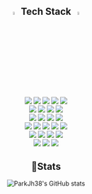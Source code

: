 <div align="center">

## <img src="https://slackmojis.com/emojis/3217-bluelightsaber/image/1711595046/bluelightsaber.png" alt="title" width="4.5%"/>  Tech Stack  <img src="https://slackmojis.com/emojis/1532-lightsaber/image/1680446191/lightsaber.png" alt="title" width="4.5%"/>

  <!-- 1층: 프로그래밍 언어 -->
  <div>
    <img src="https://img.shields.io/badge/python-3670A0?style=for-the-badge&logo=python&logoColor=ffdd54">
    <img src="https://img.shields.io/badge/java-%23ED8B00.svg?style=for-the-badge&logo=openjdk&logoColor=white">
    <img src="https://img.shields.io/badge/c-%2300599C.svg?style=for-the-badge&logo=c&logoColor=white">
    <img src="https://img.shields.io/badge/c++-%2300599C.svg?style=for-the-badge&logo=c%2B%2B&logoColor=white">
    <img src="https://img.shields.io/badge/rust-%23000000.svg?style=for-the-badge&logo=rust&logoColor=white">
  </div>

   <!-- 2층: 프레임워크 / 라이브러리 -->
  <div>
    <img src="https://img.shields.io/badge/springboot-6DB33F.svg?style=for-the-badge&logo=springboot&logoColor=white">
    <img src="https://img.shields.io/badge/-selenium-%43B02A?style=for-the-badge&logo=selenium&logoColor=white">
    <img src="https://img.shields.io/badge/OpenGL-%23FFFFFF.svg?style=for-the-badge&logo=opengl">
    <img src="https://img.shields.io/badge/opencv-%23white.svg?style=for-the-badge&logo=opencv&logoColor=white">
  </div>

  <!-- 3층: 도구 / 플랫폼1 -->
  <div>
    <img src="https://img.shields.io/badge/docker-%230db7ed.svg?style=for-the-badge&logo=docker&logoColor=white">
    <img src="https://img.shields.io/badge/GitHub%20Actions-2088FF?style=for-the-badge&logo=GitHub%20Actions&logoColor=white">
    <img src="https://img.shields.io/badge/Amazon%20EC2-FF9900?style=for-the-badge&logo=Amazon%20EC2&logoColor=white">
    <img src="https://img.shields.io/badge/Amazon%20S3-FF9900?style=for-the-badge&logo=amazons3&logoColor=white">
  </div>

  <!-- 4층: 운영 체제 및 버전 관리 -->
  <div>
    <img src="https://img.shields.io/badge/Linux-FCC624?style=for-the-badge&logo=linux&logoColor=black">
    <img src="https://img.shields.io/badge/Ubuntu-E95420?style=for-the-badge&logo=ubuntu&logoColor=white">
    <img src="https://img.shields.io/badge/git-%23F05033.svg?style=for-the-badge&logo=git&logoColor=white">
    <img src="https://img.shields.io/badge/github-%23121011.svg?style=for-the-badge&logo=github&logoColor=white">
    <img src="https://img.shields.io/badge/-GraphQL-E10098?style=for-the-badge&logo=graphql&logoColor=white">
  </div>

  <!-- 5층: 데이터베이스 -->
  <div>
    <img src="https://img.shields.io/badge/mysql-4479A1.svg?style=for-the-badge&logo=mysql&logoColor=white">
    <img src="https://img.shields.io/badge/postgres-%23316192.svg?style=for-the-badge&logo=postgresql&logoColor=white">
    <img src="https://img.shields.io/badge/Supabase-3ECF8E?style=for-the-badge&logo=supabase&logoColor=white">
    <img src="https://img.shields.io/badge/redis-%23DD0031.svg?style=for-the-badge&logo=redis&logoColor=white">
  </div>

  <!-- 6층: 도구 / 플랫폼2 -->
  <div>
    <img src="https://img.shields.io/badge/chatGPT-74aa9c?style=for-the-badge&logo=openai&logoColor=white">
    <img src="https://img.shields.io/badge/unity-%23000000.svg?style=for-the-badge&logo=unity&logoColor=white">
    <img src="https://img.shields.io/badge/figma-%23F24E1E.svg?style=for-the-badge&logo=figma&logoColor=white">
  </div>

</div>


<div align="center"> 

## 🏅Stats
![ParkJh38's GitHub stats](https://github-readme-stats.vercel.app/api?username=ParkJh38&show_icons=true&theme=shadow_green)




